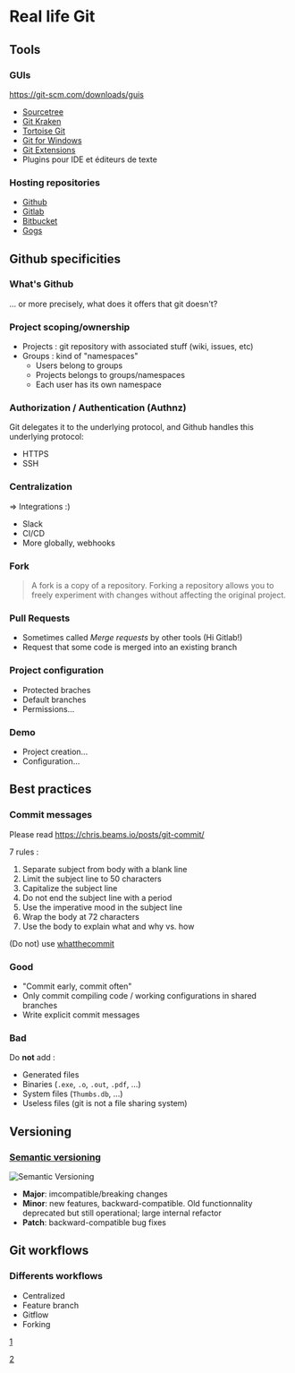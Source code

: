 # Real life Git

## Tools

### GUIs

<https://git-scm.com/downloads/guis>

* [Sourcetree](http://www.sourcetreeapp.com/)
* [Git Kraken](http://www.gitkraken.com/)
* [Tortoise Git](https://tortoisegit.org/)
* [Git for Windows](https://git-for-windows.github.io/)
* [Git Extensions](http://gitextensions.github.io/)
* Plugins pour IDE et éditeurs de texte

### Hosting repositories

* [Github](https://github.com/)
* [Gitlab](https://about.gitlab.com/)
* [Bitbucket](https://bitbucket.org/product)
* [Gogs](https://gogs.io/)

## Github specificities

### What's Github

... or more precisely, what does it offers that git doesn't?

### Project scoping/ownership

* Projects : git repository with associated stuff (wiki, issues, etc)
* Groups : kind of "namespaces"
    * Users belong to groups
    * Projects belongs to groups/namespaces
    * Each user has its own namespace

### Authorization / Authentication (Authnz)

Git delegates it to the underlying protocol, and Github handles this underlying
protocol:

* HTTPS
* SSH

### Centralization

=> Integrations :)

* Slack
* CI/CD
* More globally, webhooks

### Fork

> A fork is a copy of a repository. Forking a repository allows you to freely
> experiment with changes without affecting the original project.

### Pull Requests

* Sometimes called _Merge requests_ by other tools (Hi Gitlab!)
* Request that some code is merged into an existing branch

### Project configuration

- Protected braches
- Default branches
- Permissions...

### Demo

- Project creation...
- Configuration...

## Best practices

### Commit messages

Please read <https://chris.beams.io/posts/git-commit/>

7 rules :

1. Separate subject from body with a blank line
2. Limit the subject line to 50 characters
3. Capitalize the subject line
4. Do not end the subject line with a period
5. Use the imperative mood in the subject line
6. Wrap the body at 72 characters
7. Use the body to explain what and why vs. how

(Do not) use [whatthecommit](http://whatthecommit.com/)

### Good

* "Commit early, commit often"
* Only commit compiling code / working configurations in shared branches
* Write explicit commit messages

### Bad

Do **not** add :

* Generated files
* Binaries (`.exe`, `.o`, `.out`, `.pdf`, ...)
* System files (`Thumbs.db`, ...)
* Useless files (git is not a file sharing system)

## Versioning

### [Semantic versioning](http://semver.org/)


![Semantic Versioning](images/semver.png)

* **Major**: imcompatible/breaking changes
* **Minor**: new features, backward-compatible. Old functionnality deprecated
  but still operational; large internal refactor
* **Patch**: backward-compatible bug fixes

## Git workflows

### Differents workflows

* Centralized
* Feature branch
* Gitflow
* Forking

[1](https://git-scm.com/book/en/v2/Git-Branching-Branching-Workflows)

[2](https://git-scm.com/book/en/v2/Distributed-Git-Distributed-Workflows>)
